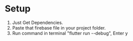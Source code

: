 # Setup 

1. Just Get Dependencies.
2. Paste that firebase file in your project folder.
3. Run command in terminal "flutter run --debug", Enter y
